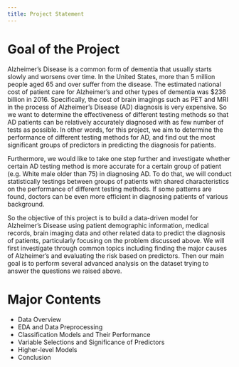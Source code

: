 ```yaml
---
title: Project Statement
---
```



# Goal of the Project

Alzheimer’s Disease is a common form of dementia that usually starts slowly and worsens over time. In the
United States, more than 5 million people aged 65 and over suffer from the disease. The estimated national cost
of patient care for Alzheimer’s and other types of dementia was $236 billion in 2016. Specifically, the cost of
brain imagings such as PET and MRI in the process of Alzheimer’s Disease (AD) diagnosis is very expensive.
So we want to determine the effectiveness of different testing methods so that AD patients can be relatively
accurately diagnosed with as few number of tests as possible. In other words, for this project, we aim to
determine the performance of different testing methods for AD, and find out the most significant groups of
predictors in predicting the diagnosis for patients.

Furthermore, we would like to take one step further and investigate whether certain AD testing method is more
accurate for a certain group of patient (e.g. White male older than 75) in diagnosing AD. To do that, we will
conduct statistically testings between groups of patients with shared characteristics on the performance of
different testing methods. If some patterns are found, doctors can be even more efficient in diagnosing patients
of various background.

So the objective of this project is to build a data-driven model for Alzheimer’s Disease using patient
demographic information, medical records, brain imaging data and other related data to predict the diagnosis of
patients, particularly focusing on the problem discussed above. We will first investigate through common topics
including finding the major causes of Alzheimer’s and evaluating the risk based on predictors. Then our main
goal is to perform several advanced analysis on the dataset trying to answer the questions we raised above.

# Major Contents
- Data Overview
- EDA and Data Preprocessing
- Classification Models and Their Performance
- Variable Selections and Significance of Predictors
- Higher-level Models
- Conclusion
